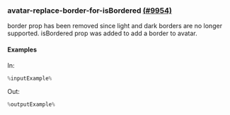 ### avatar-replace-border-for-isBordered [(#9954)](https://github.com/patternfly/patternfly-react/pull/9954)

border prop has been removed since light and dark borders are no longer supported. isBordered prop was added to add a border to avatar.

#### Examples

In:

```jsx
%inputExample%
```

Out:

```jsx
%outputExample%
```
